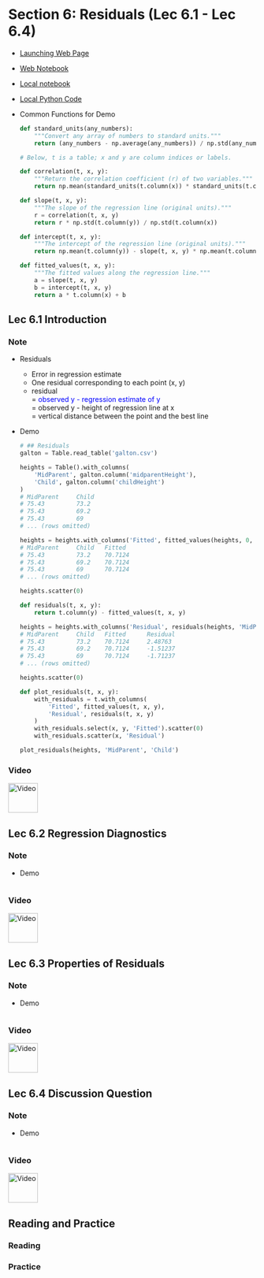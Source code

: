# Section 6: Residuals (Lec 6.1 - Lec 6.4)

+ [Launching Web Page](https://courses.edx.org/courses/course-v1:BerkeleyX+Data8.3x+2T2018/courseware/9e3318ad6da44461990e1d4e3a64986f/6f26c6f9a58842ab81654f2c01994558/1?activate_block_id=block-v1%3ABerkeleyX%2BData8.3x%2B2T2018%2Btype%40vertical%2Bblock%40c8a5435d8a5d45f39b0a327e1d239d50)
+ [Web Notebook](https://hub.data8x.berkeley.edu/user/37b80bfacc52ea5dfdad124579807188/notebooks/materials-x18/lec/x18/3/lec6.ipynb#)
+ [Local notebook](./notebook/lec6.ipynb)
+ [Local Python Code](./notebook/lec6.py)

+ Common Functions for Demo
    ```python
    def standard_units(any_numbers):
        """Convert any array of numbers to standard units."""
        return (any_numbers - np.average(any_numbers)) / np.std(any_numbers)

    # Below, t is a table; x and y are column indices or labels.

    def correlation(t, x, y):
        """Return the correlation coefficient (r) of two variables."""
        return np.mean(standard_units(t.column(x)) * standard_units(t.column(y)))

    def slope(t, x, y):
        """The slope of the regression line (original units)."""
        r = correlation(t, x, y)
        return r * np.std(t.column(y)) / np.std(t.column(x))

    def intercept(t, x, y):
        """The intercept of the regression line (original units)."""
        return np.mean(t.column(y)) - slope(t, x, y) * np.mean(t.column(x))

    def fitted_values(t, x, y):
        """The fitted values along the regression line."""
        a = slope(t, x, y)
        b = intercept(t, x, y)
        return a * t.column(x) + b
    ```

## Lec 6.1 Introduction

### Note

+ Residuals
    + Error in regression estimate
    + One residual corresponding to each point (x, y)
    + residual <br/>
        = <span style="color:blue" b> observed y - regression estimate of y </span><br/>
        = observed y - height of regression line at x <br/>
        = vertical distance between the point and the best line

+ Demo
    ```python
    # ## Residuals
    galton = Table.read_table('galton.csv')

    heights = Table().with_columns(
        'MidParent', galton.column('midparentHeight'),
        'Child', galton.column('childHeight')
    )
    # MidParent     Child
    # 75.43         73.2
    # 75.43         69.2
    # 75.43         69
    # ... (rows omitted)

    heights = heights.with_columns('Fitted', fitted_values(heights, 0, 1))
    # MidParent     Child   Fitted
    # 75.43         73.2    70.7124
    # 75.43         69.2    70.7124
    # 75.43         69      70.7124
    # ... (rows omitted)

    heights.scatter(0)

    def residuals(t, x, y):
        return t.column(y) - fitted_values(t, x, y)

    heights = heights.with_columns('Residual', residuals(heights, 'MidParent', 'Child'))
    # MidParent     Child   Fitted      Residual
    # 75.43         73.2    70.7124     2.48763
    # 75.43         69.2    70.7124     -1.51237
    # 75.43         69      70.7124     -1.71237
    # ... (rows omitted)

    heights.scatter(0)

    def plot_residuals(t, x, y):
        with_residuals = t.with_columns(
            'Fitted', fitted_values(t, x, y),
            'Residual', residuals(t, x, y)
        )
        with_residuals.select(x, y, 'Fitted').scatter(0)
        with_residuals.scatter(x, 'Residual')

    plot_residuals(heights, 'MidParent', 'Child')
    ```

### Video 

<a href="https://edx-video.net/BERD83FD2018-V002100_DTH.mp4" alt="Lec 6.1 Introduction" target="_blank">
    <img src="http://files.softicons.com/download/system-icons/windows-8-metro-invert-icons-by-dakirby309/png/64x64/Folders%20&%20OS/My%20Videos.png" alt="Video" width="60px"> 
</a>


## Lec 6.2 Regression Diagnostics

### Note


+ Demo
    ```python

    ```

### Video 

<a href="https://edx-video.net/BERD83FD2018-V002200_DTH.mp4" alt="Lec 6.2 Regression Diagnostics" target="_blank">
    <img src="http://files.softicons.com/download/system-icons/windows-8-metro-invert-icons-by-dakirby309/png/64x64/Folders%20&%20OS/My%20Videos.png" alt="Video" width="60px"> 
</a>


## Lec 6.3 Properties of Residuals

### Note


+ Demo
    ```python

    ```

### Video 

<a href="https://edx-video.net/BERD83FD2018-V002300_DTH.mp4" alt="Lec 6.3 Properties of Residuals" target="_blank">
    <img src="http://files.softicons.com/download/system-icons/windows-8-metro-invert-icons-by-dakirby309/png/64x64/Folders%20&%20OS/My%20Videos.png" alt="Video" width="60px"> 
</a>


## Lec 6.4 Discussion Question

### Note


+ Demo
    ```python

    ```

### Video 

<a href="https://edx-video.net/BERD83FD2018-V002000_DTH.mp4" alt="Lec 6.4 Discussion Question" target="_blank">
    <img src="http://files.softicons.com/download/system-icons/windows-8-metro-invert-icons-by-dakirby309/png/64x64/Folders%20&%20OS/My%20Videos.png" alt="Video" width="60px"> 
</a>


## Reading and Practice

### Reading



### Practice

